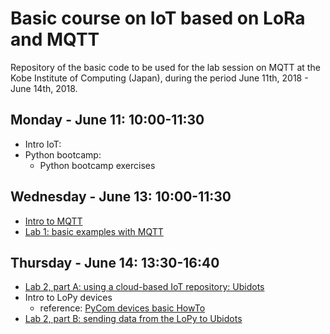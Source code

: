 # Basic course on IoT based on LoRa and MQTT

Repository of the basic code to be used for the lab session on MQTT at the Kobe Institute of Computing (Japan), during the period June 11th, 2018 - June 14th, 2018.


## Monday - June 11: 10:00-11:30
- Intro IoT: 
- Python bootcamp: 
	* Python bootcamp exercises

## Wednesday - June 13: 10:00-11:30
- [Intro to MQTT](https://github.com/pmanzoni/pythonMQTT_062018/blob/master/introMQTT_v1.pdf)
- [Lab 1: basic examples with MQTT](https://hackmd.io/s/SySWKp2AM)

## Thursday - June 14: 13:30-16:40
- [Lab 2, part A: using a cloud-based IoT repository: Ubidots](https://hackmd.io/s/Hke4Ya3Az)
- Intro to LoPy devices
  * reference: [PyCom devices basic HowTo](https://hackmd.io/s/HJhUcamxQ)
- [Lab 2, part B: sending data from the LoPy to  Ubidots](https://hackmd.io/s/ry_TGIAxm)
